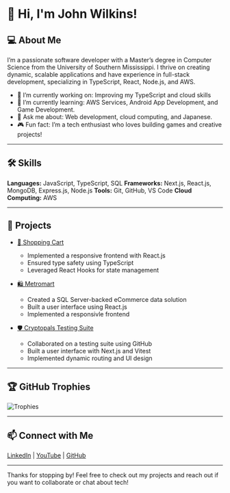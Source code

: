 # 👋 Hi, I'm John Wilkins!

## 💻 About Me
I’m a passionate software developer with a Master’s degree in Computer Science from the University of Southern Mississippi. I thrive on creating dynamic, scalable applications and have experience in full-stack development, specializing in TypeScript, React, Node.js, and AWS.

- 🔭 I’m currently working on: Improving my TypeScript and cloud skills
- 🌱 I’m currently learning: AWS Services, Android App Development, and Game Development. 
- 💬 Ask me about: Web development, cloud computing, and Japanese.
- 🎮 Fun fact: I’m a tech enthusiast who loves building games and creative projects!

---

## 🛠️ Skills
**Languages:** JavaScript, TypeScript, SQL
**Frameworks:** Next.js, React.js, MongoDB, Express.js, Node.js
**Tools:** Git, GitHub, VS Code
**Cloud Computing:** AWS

---

## 🚀 Projects
- [🛒 Shopping Cart](https://github.com/wilkinsjohnstanley/typescript-shoppingcart)
  - Implemented a responsive frontend with React.js
  - Ensured type safety using TypeScript
  - Leveraged React Hooks for state management

- [🛍️ Metromart](https://github.com/wilkinsjohnstanley/metromart)
  - Created a SQL Server-backed eCommerce data solution
  - Built a user interface using React.js
  - Implemented a responsivle frontend

- [🛡️ Cryptopals Testing Suite](https://github.com/Streudal/cryptopals)
  - Collaborated on a testing suite using GitHub
  - Built a user interface with Next.js and Vitest
  - Implemented dynamic routing and UI design

---



## 🏆 GitHub Trophies
![Trophies](https://github-profile-trophy.vercel.app/?username=wilkinsjohnstanley&theme=radical)



---

## 📫 Connect with Me
[LinkedIn](https://www.linkedin.com/in/wilkinsjohnstanley) | [YouTube](https://youtube.com/@John-Wilkins) | [GitHub](https://github.com/wilkinsjohnstanley)

---

Thanks for stopping by! Feel free to check out my projects and reach out if you want to collaborate or chat about tech!

